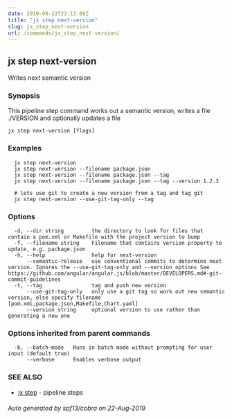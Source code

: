 ```yaml
---
date: 2019-08-22T23:13:09Z
title: "jx step next-version"
slug: jx_step_next-version
url: /commands/jx_step_next-version/
---
```

## jx step next-version

Writes next semantic version

### Synopsis

This pipeline step command works out a semantic version, writes a file ./VERSION and optionally updates a file

```
jx step next-version [flags]
```

### Examples

```
  jx step next-version
  jx step next-version --filename package.json
  jx step next-version --filename package.json --tag
  jx step next-version --filename package.json --tag --version 1.2.3
  
  # lets use git to create a new version from a tag and tag git
  jx step next-version --use-git-tag-only --tag
```

### Options

```
  -d, --dir string         the directory to look for files that contain a pom.xml or Makefile with the project version to bump
  -f, --filename string    Filename that contains version property to update, e.g. package.json
  -h, --help               help for next-version
      --semantic-release   use conventional commits to determine next version. Ignores the --use-git-tag-only and --version options See https://github.com/angular/angular.js/blob/master/DEVELOPERS.md#-git-commit-guidelines
  -t, --tag                tag and push new version
      --use-git-tag-only   only use a git tag so work out new semantic version, else specify filename [pom.xml,package.json,Makefile,Chart.yaml]
      --version string     optional version to use rather than generating a new one
```

### Options inherited from parent commands

```
  -b, --batch-mode   Runs in batch mode without prompting for user input (default true)
      --verbose      Enables verbose output
```

### SEE ALSO

* [jx step](/commands/jx_step/)	 - pipeline steps

###### Auto generated by spf13/cobra on 22-Aug-2019

